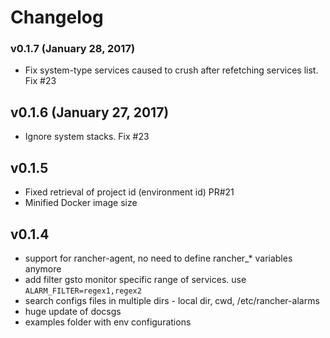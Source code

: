 # Changelog

### v0.1.7 (January 28, 2017)
 - Fix system-type services caused to crush after refetching services list. Fix #23
 
## v0.1.6 (January 27, 2017)
 - Ignore system stacks. Fix #23
 
## v0.1.5
 - Fixed retrieval of project id (environment id) PR#21
 - Minified Docker image size
  
## v0.1.4
 - support for rancher-agent, no need to define rancher_* variables anymore
 - add filter gsto monitor specific range of services. use `ALARM_FILTER=regex1,regex2`
 - search configs files in multiple dirs - local dir, cwd, /etc/rancher-alarms
 - huge update of docsgs
 - examples folder with env configurations
